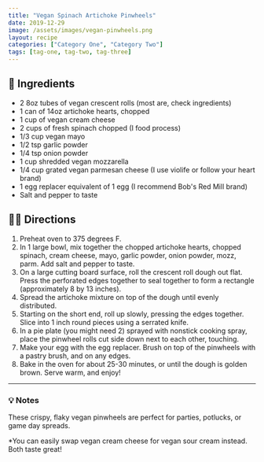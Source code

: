 ```yaml
---
title: "Vegan Spinach Artichoke Pinwheels"
date: 2019-12-29
image: /assets/images/vegan-pinwheels.png
layout: recipe
categories: ["Category One", "Category Two"]
tags: [tag-one, tag-two, tag-three]
---
```


## 🧾 Ingredients

- 2 8oz tubes of vegan crescent rolls (most are, check ingredients)
- 1 can of 14oz artichoke hearts, chopped
- 1 cup of vegan cream cheese
- 2 cups of fresh spinach chopped (I food process)
- 1/3 cup vegan mayo
- 1/2 tsp garlic powder
- 1/4 tsp onion powder
- 1 cup shredded vegan mozzarella 
- 1/4 cup grated vegan parmesan cheese (I use violife or follow your heart brand)
- 1 egg replacer equivalent of 1 egg (I recommend Bob's Red Mill brand)
- Salt and pepper to taste

## 👩‍🍳 Directions

1. Preheat oven to 375 degrees F.
2. In 1 large bowl, mix together the chopped artichoke hearts, chopped spinach, cream cheese, mayo, garlic powder, onion powder, mozz, parm. Add salt and pepper to taste.
3. On a large cutting board surface, roll the crescent roll dough out flat. Press the perforated edges together to seal together to form a rectangle (approximately 8 by 13 inches).
4. Spread the artichoke mixture on top of the dough until evenly distributed.
5. Starting on the short end, roll up slowly, pressing the edges together. Slice into 1 inch round pieces using a serrated knife.
6. In a pie plate (you might need 2) sprayed with nonstick cooking spray, place the pinwheel rolls cut side down next to each other, touching.
7. Make your egg with the egg replacer. Brush on top of the pinwheels with a pastry brush, and on any edges.
8. Bake in the oven for about 25-30 minutes, or until the dough is golden brown. Serve warm, and enjoy!


---

### 💡 Notes

These crispy, flaky vegan pinwheels are perfect for parties, potlucks, or game day spreads. 

*You can easily swap vegan cream cheese for vegan sour cream instead. Both taste great!
